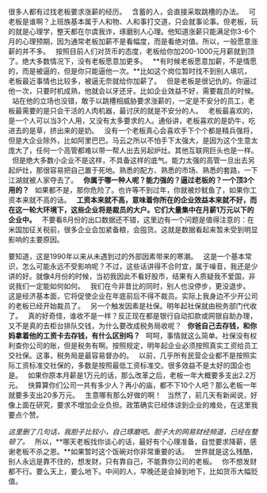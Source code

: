 很多人都有过找老板要求涨薪的经历。
 
含蓄的人，会直接采取跳槽的办法。
 
可老板是谁啊？上班族基本属于人和物、人和事打交道，只会就事论事。但老板，玩的就是心理学，整天都在尔虞我诈，琢磨别人心理。他知道涨薪只能满足你3-6个月的心理预期，因为通常老板加薪不是看幅度，而是看绝对值。所以，一般愿意涨薪的并不多。
 
按照目前人们对货币的态度，老板给你加200-1000元月薪就到顶了。绝大多数情况下，没有老板愿意加更多。
 
**有时候老板愿意加薪，不是情愿的，而是被逼的，但是你只能逼他一次。**比如这个岗位暂时找不到别人填坑，老板最近事情也比较多，被逼无奈就给你加薪了。
 
但是老板是很记仇的。你逼过他一次，只要时机成熟，他就会以牙还牙。比如企业效益不好，需要裁员的时候。
 
站在他的立场也没错，敢于以跳槽相威胁要求涨薪的，一定是不安分的员工，老板最需要的是只会干活的人肉机器，最讨厌的就是不安分的人。
 
老板最喜欢的，是一个人可以当3个人用，又没有太多要求的人。通俗讲，老板喜欢的是奶牛，吃进去的是草，挤出来的是奶。
 
没有一个老板真心会喜欢手下个个都是精兵强将，但是大企业除外，比如阿里巴巴。马云之所以不怕手下太强大，是因为这个生意太庞大了，任何一个高管都难以带一帮人出去另起炉灶。其他互联网巨头也是一样。
 
但是绝大多数小企业不是这样，不具备这样的底气。能力太强的高管一旦出去另起炉灶，那很容易把自己置于死地。熟悉的配方、熟悉的市场、熟悉的套路，一下江湖就被人家夺去了。
 
**你属于哪一种人呢？能力强的？逼过老板的？一个顶3个用的？**
 
如果都不是，那你危险了。也许等不到过年，你就被炒鱿鱼了，如果你工资本来就不高的话。
 
**工资本来就不高，意味着你所在的企业效益本来就不好，而在这一轮大环境下，这些企业将是裁员的大户。它们大量集中在月薪1万元以下的企业中。**
 
不要看8月份的出口数据还不错，这里边有一个问题是值得注意的：在米国加征关税前，很多企业会加紧备粮，会囤货。这就是数据看起来暂未受到明显影响的主要原因。
  
要知道，这是1990年以来从未遇到过的外部因素带来的寒潮。
 
这是一个基本常识，怎么可能永远不受影响呢？不过，这些话讲得不合时宜，属于噪音，我还是少讲的好。就像4月份的时候，当初我因此不看好股市，结果有人质疑我不爱国，非说我们一定能如何如何。
 
我们在今非昔比的同时，别人也没停步，更没退步。
 
这是经济基本面，它将促使企业在年底前后不得不裁员。实际上我身边不少开公司的老板已经开始裁员了。
 
另一个触发因素是社保。明年起社保就由税务部门代收了。
 
真的好奇怪，谁收不是一样？反正现在都是银行自动扣款或网银自助办理，又不是真的去柜台排队交钱，为什么要改成税务局收呢？
 
**你爸自己去存钱，和你妈拿着他的工资卡去存钱，有什么区别吗？**
 
呵呵，事情就这么简单。社保没有权利查你公司的账，但是税务有啊。按照规定，明年起企业必须按照真实工资给员工交社保。这事，税务局是最容易督办的。
 
以前，几乎所有民营企业都不是按照实际工资标准交社保的，多数是按照最低工资标准交。很多效益不是太好的国企也是。
 
如果你原本月薪是1万元的话，那么改革之后，老板一年大概要多支出2.2万元。
 
快算算你们公司一共有多少人？再小的庙，都不下10个人吧？那么老板一年就要多支出20多万元。
 
生意哪有那么好做的啊！
 
当然了，前几天有新闻说，好像上面在研究，要求不增加企业负担。政策确实已经体谅到企业的难处，在这里我要点个赞。
  
*这里删了几句话，我胆子比较小，自己琢磨吧。胆子大的网易财经频道，已经在整顿了。*
 
所以，**哪天老板找你谈心的话，最好有个心理准备，自觉要求降薪，感谢老板不杀之恩。**如果暂时这个饭碗对你非常重要的话。
 
世界就是这么残酷，别人永远是靠不住的，想发财，只有靠自己，不能靠你公司的老板。
 
你不想发财都不行。要么天上，要么地下。中间的人，早晚还是会掉到地下，比如货币大幅贬值。
